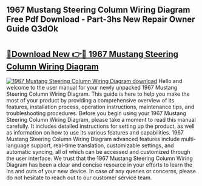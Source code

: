 ## 1967 Mustang Steering Column Wiring Diagram Free Pdf Download - Part-3hs New Repair Owner Guide Q3dOk

# <h2><a href="http://dfs4dyr.blite.top/?on=1967+Mustang+Steering+Column+Wiring+Diagram">🔗Download New 👉🔴 1967 Mustang Steering Column Wiring Diagram</a></h2>

[![1967 Mustang Steering Column Wiring Diagram download](https://i.imgur.com/lujVjoI.png)](http://dfs4dyr.blite.top/?on=1967+Mustang+Steering+Column+Wiring+Diagram)
Hello and welcome to the user manual for your newly unpacked 1967 Mustang Steering Column Wiring Diagram. This guide is here to help you make the most of your product by providing a comprehensive overview of its features, installation process, operation instructions, maintenance tips, and troubleshooting procedures. Before you begin using your 1967 Mustang Steering Column Wiring Diagram, please take a moment to read this manual carefully. It includes detailed instructions for setting up the product, as well as information on how to use its various features and capabilities. 1967 Mustang Steering Column Wiring Diagram advanced features include multi-language support, real-time translation, customizable settings, and automatic syncing, all of which can be accessed and customized through the user interface. We trust that the 1967 Mustang Steering Column Wiring Diagram has been a clear and concise resource in your efforts to learn the ins and outs of your new device. In case of any queries or concerns, please do not hesitate to reach out to our customer service team.
